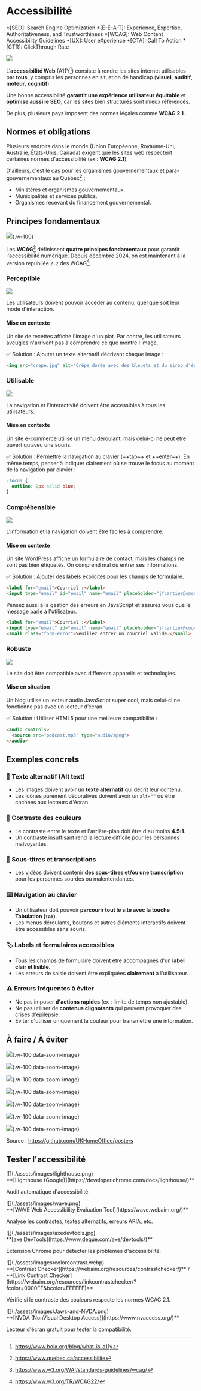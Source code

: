 # Accessibilité

*[SEO]: Search Engine Optimization
*[E-E-A-T]: Experience, Expertise, Authoritativeness, and Trustworthiness
*[WCAG]: Web Content Accessibility Guidelines
*[UX]: User eXperience
*[CTA]: Call To Action
*[CTR]: ClickThrough Rate

![](./assets/images/a11y.png)

L'**accessibilité Web** (A11Y[^a11y]) consiste à rendre les sites internet utilisables par **tous**, y compris les personnes en situation de handicap (**visuel**, **auditif**, **moteur**, **cognitif**).

Une bonne accessibilité **garantit une expérience utilisateur équitable** et **optimise aussi le SEO**, car les sites bien structurés sont mieux référencés.

De plus, plusieurs pays imposent des normes légales comme **WCAG 2.1**.

[^a11y]: <https://www.boia.org/blog/what-is-a11y>

## Normes et obligations

Plusieurs endroits dans le monde (Union Européenne, Royaume-Uni, Australie, États-Unis, Canada) exigent que les sites web respectent certaines normes d'accessibilité (ex : **WCAG 2.1**).

D'ailleurs, c'est le cas pour les organismes gouvernementaux et para-gouvernementaux au Québec[^qc] :

* Ministères et organismes gouvernementaux.
* Municipalités et services publics.
* Organismes recevant du financement gouvernemental.

[^qc]: <https://www.quebec.ca/accessibilite>

## Principes fondamentaux

![](./assets/images/pour.jpg){.w-100}

Les **WCAG**[^wcag] définissent **quatre principes fondamentaux** pour garantir l'accessibilité numérique. Depuis décembre 2024, on est maintenant à la version republiée `2.2` des WCAG[^wcag22].

[^wcag]: <https://www.w3.org/WAI/standards-guidelines/wcag/>

[^wcag22]: <https://www.w3.org/TR/WCAG22/>

### Perceptible

![](./assets/images/pour-p.png)

Les utilisateurs doivent pouvoir accéder au contenu, quel que soit leur mode d'interaction.

#### Mise en contexte

Un site de recettes affiche l'image d'un plat. Par contre, les utilisateurs aveugles n'arrivent pas à comprendre ce que montre l'image.

✅ Solution : Ajouter un texte alternatif décrivant chaque image :

```html
<img src="crepe.jpg" alt="Crêpe dorée avec des bleuets et du sirop d'érable">
```

### Utilisable

![](./assets/images/pour-o.png)

La navigation et l'interactivité doivent être accessibles à tous les utilisateurs.

#### Mise en contexte

Un site e-commerce utilise un menu déroulant, mais celui-ci ne peut être ouvert qu’avec une souris.

✅ Solution : Permettre la navigation au clavier (++tab++ et ++enter++). En même temps, penser à indiquer clairement où se trouve le focus au moment de la navigation par clavier :

```css
:focus {
  outline: 2px solid blue;
}
```

### Compréhensible

![](./assets/images/pour-u.png)

L'information et la navigation doivent être faciles à comprendre.

#### Mise en contexte

Un site WordPress affiche un formulaire de contact, mais les champs ne sont pas bien étiquetés. On comprend mal où entrer ses informations.

✅ Solution : Ajouter des labels explicites pour les champs de formulaire.

```html
<label for="email">Courriel :</label>
<input type="email" id="email" name="email" placeholder="jfcartier@cmontmorency.qc.ca">
```

Pensez aussi à la gestion des erreurs en JavaScript et assurez vous que le message parle à l'utilisateur.

```html
<label for="email">Courriel :</label>
<input type="email" id="email" name="email" placeholder="jfcartier@cmontmorency.qc.ca">
<small class="form-error">Veuillez entrer un courriel valide.</small>
```

### Robuste

![](./assets/images/pour-r.png)

Le site doit être compatible avec différents appareils et technologies.

#### Mise en situation

Un blog utilise un lecteur audio JavaScript super cool, mais celui-ci ne fonctionne pas avec un lecteur d’écran.

✅ Solution : Utiliser HTML5 pour une meilleure compatibilité :

```html
<audio controls>
  <source src="podcast.mp3" type="audio/mpeg">
</audio>
```

## Exemples concrets

### 📸 Texte alternatif (Alt text)

* Les images doivent avoir un **texte alternatif** qui décrit leur contenu.
* Les icônes purement décoratives doivent avoir un `alt=""` ou être cachées aux lecteurs d'écran.

### 🎨 Contraste des couleurs

* Le contraste entre le texte et l'arrière-plan doit être d'au moins **4.5:1**.
* Un contraste insuffisant rend la lecture difficile pour les personnes malvoyantes.

### 🎥 Sous-titres et transcriptions

* Les vidéos doivent contenir **des sous-titres et/ou une transcription** pour les personnes sourdes ou malentendantes.

### ⌨️ Navigation au clavier

* Un utilisateur doit pouvoir **parcourir tout le site avec la touche Tabulation (`Tab`)**.
* Les menus déroulants, boutons et autres éléments interactifs doivent être accessibles sans souris.

### 🏷️ Labels et formulaires accessibles

* Tous les champs de formulaire doivent être accompagnés d'un **label clair et lisible**.
* Les erreurs de saisie doivent être expliquées **clairement** à l'utilisateur.

### ⚠️ Erreurs fréquentes à éviter

* Ne pas imposer **d'actions rapides** (ex : limite de temps non ajustable).
* Ne pas utiliser de **contenus clignotants** qui peuvent provoquer des crises d'épilepsie.
* Éviter d'utiliser uniquement la couleur pour transmettre une information.

## À faire / À éviter

![](./assets/images/anxiety-fr-can.jpg){.w-100 data-zoom-image}

![](./assets/images/autistic-spectrum-fr-can.jpg){.w-100 data-zoom-image}

![](./assets/images/deaf-fr-can.jpg){.w-100 data-zoom-image}

![](./assets/images/dyslexia-fr-can.jpg){.w-100 data-zoom-image}

![](./assets/images/low-vision-fr-can.jpg){.w-100 data-zoom-image}

![](./assets/images/motor-disabilities-fr-can.jpg){.w-100 data-zoom-image}

![](./assets/images/screenreader-fr-can.jpg){.w-100 data-zoom-image}

Source : https://github.com/UKHomeOffice/posters

## Tester l'accessibilité

<div class="grid grid-1-2" markdown>
![](./assets/images/lighthouse.png)

<div markdown>
**[Lighthouse (Google)](https://developer.chrome.com/docs/lighthouse/)**

Audit automatique d'accessibilité.
</div>
</div>

<div class="grid grid-1-2" markdown>
![](./assets/images/wave.png)

<div markdown>
**[WAVE Web Accessibility Evaluation Tool](https://wave.webaim.org/)**

Analyse les contrastes, textes alternatifs, erreurs ARIA, etc.
</div>
</div>

<div class="grid grid-1-2" markdown>
![](./assets/images/axedevtools.jpg)

<div markdown>
**[axe DevTools](https://www.deque.com/axe/devtools/)**

Extension Chrome pour détecter les problèmes d'accessibilité.
</div>
</div>

<div class="grid grid-1-2" markdown>
![](./assets/images/colorcontrast.webp)

<div markdown>
**[Contrast Checker](https://webaim.org/resources/contrastchecker/)** / **[Link Contrast Checker](https://webaim.org/resources/linkcontrastchecker/?fcolor=0000FF&bcolor=FFFFFF)**

Vérifie si le contraste des couleurs respecte les normes WCAG 2.1.
</div>
</div>

<div class="grid grid-1-2" markdown>
![](./assets/images/Jaws-and-NVDA.png)

<div markdown>
**[NVDA (NonVisual Desktop Access)](https://www.nvaccess.org/)**

Lecteur d'écran gratuit pour tester la compatibilité.
</div>
</div>
